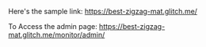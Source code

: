Here's the sample link:
https://best-zigzag-mat.glitch.me/

To Access the admin page:
https://best-zigzag-mat.glitch.me/monitor/admin/
